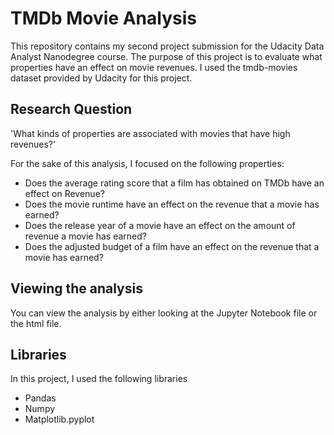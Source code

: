 # TMDb Movie Analysis

This repository contains my second project submission for the Udacity Data Analyst Nanodegree course. The purpose of this project is to evaluate what properties have an effect on movie revenues. I used the tmdb-movies dataset provided by Udacity for this project.

## Research Question

'What kinds of properties are associated with movies that have high revenues?'

For the sake of this analysis, I focused on the following properties:

* Does the average rating score that a film has obtained on TMDb have an effect on Revenue?
* Does the movie runtime have an effect on the revenue that a movie has earned?
* Does the release year of a movie have an effect on the amount of revenue a movie has earned?
* Does the adjusted budget of a film have an effect on the revenue that a movie has earned?

## Viewing the analysis

You can view the analysis by either looking at the Jupyter Notebook file or the html file.

## Libraries

In this project, I used the following libraries

* Pandas
* Numpy
* Matplotlib.pyplot
